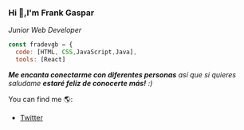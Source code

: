 ### Hi 👋,I'm Frank Gaspar 

<p><em>Junior Web Developer
</em></p> 

```javascript
const fradevgb = {
  code: [HTML, CSS,JavaScript,Java],
  tools: [React]
```

<em><b>Me encanta conectarme con diferentes personas</b> así que si quieres saludame <b> estaré feliz de conocerte más!</b> :)</em>

You can find me 🌎:
- [Twitter](https://twitter.com/fradevgb)
<!--
**fradevgb/fradevgb** is a ✨ _special_ ✨ repository because its `README.md` (this file) appears on your GitHub profile.

Here are some ideas to get you started:

- 🔭 I’m currently working on ...
- 🌱 I’m currently learning ...
- 👯 I’m looking to collaborate on ...
- 🤔 I’m looking for help with ...
- 💬 Ask me about ...
- 📫 How to reach me: ...
- 😄 Pronouns: ...
- ⚡ Fun fact: ...
-->
